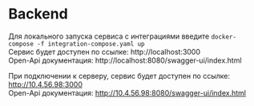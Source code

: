 # Backend
Для локального запуска сервиса с интеграциями введите `docker-compose -f integration-compose.yaml up`\
Сервис будет доступен по ссылке: http://localhost:3000 \
Open-Api документация: http://localhost:8080/swagger-ui/index.html

При подключении к серверу, сервис будет доступен по ссылке: http://10.4.56.98:3000 \
Open-Api документация: http://10.4.56.98:8080/swagger-ui/index.html


